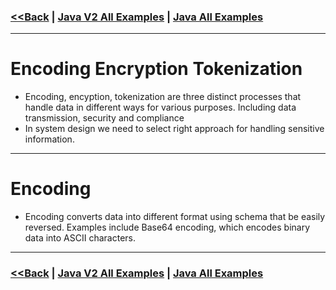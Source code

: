 ### [<<Back](../README.md) | [Java V2 All Examples](https://github.com/avinashbabudonthu/java/blob/master/java-v2/README.md) | [Java All Examples](https://github.com/avinashbabudonthu/java/blob/master/README.md)
------
# Encoding Encryption Tokenization
* Encoding, encyption, tokenization are three distinct processes that handle data in different ways for various purposes. Including data transmission, security and compliance
* In system design we need to select right approach for handling sensitive information.
------
# Encoding
* Encoding converts data into different format using schema that be easily reversed. Examples include Base64 encoding, which encodes binary data into ASCII characters. 
------
### [<<Back](../README.md) | [Java V2 All Examples](https://github.com/avinashbabudonthu/java/blob/master/java-v2/README.md) | [Java All Examples](https://github.com/avinashbabudonthu/java/blob/master/README.md)